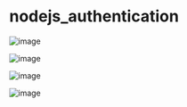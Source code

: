 # nodejs_authentication

![image](https://user-images.githubusercontent.com/61457302/124959892-5a705100-e039-11eb-99b8-f339b4280b4a.png)

![image](https://user-images.githubusercontent.com/61457302/124960050-8390e180-e039-11eb-98f3-a48524e4ff98.png)

![image](https://user-images.githubusercontent.com/61457302/124960078-8f7ca380-e039-11eb-95bb-7e3312dfbf26.png)


![image](https://user-images.githubusercontent.com/61457302/124959988-74119880-e039-11eb-886f-bc600ecd1330.png)



